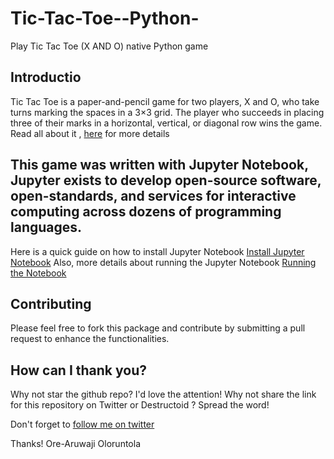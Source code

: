 # Tic-Tac-Toe--Python-
Play Tic Tac Toe (X AND O) native Python game


 ## Introductio
Tic Tac Toe is a paper-and-pencil game for two players, X and O, who take turns marking the spaces in a 3×3 grid. The player who succeeds in placing three of their marks in a horizontal, vertical, or diagonal row wins the game.
Read all about it , [here](https://en.wikipedia.org/wiki/Tic-tac-toe) for more details

## This game was written with Jupyter Notebook, Jupyter exists to develop open-source software, open-standards, and services for interactive computing across dozens of programming languages.
Here is a quick guide on how to install Jupyter Notebook [Install Jupyter Notebook](https://jupyter.org/install)
Also, more details about running the Jupyter Notebook [Running the Notebook](https://jupyter.readthedocs.io/en/latest/running.html#running)

## Contributing 
 Please feel free to fork this package and contribute by submitting a pull request to enhance the functionalities.

## How can I thank you?
Why not star the github repo? I'd love the attention! Why not share the link for this repository on Twitter or Destructoid ? Spread the word! 

Don't forget to [follow me on twitter](https://twitter.com/thecraftman_)

Thanks! Ore-Aruwaji Oloruntola

